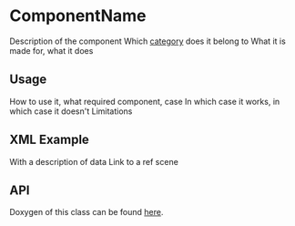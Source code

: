 ComponentName
=============

Description of the component
Which [category](#) does it belong to
What it is made for, what it does


Usage
-----

How to use it, what required component, case
In which case it works, in which case it doesn't
Limitations

XML Example
-----------

With a description of data
Link to a ref scene



API
---

Doxygen of this class can be found [here](#).